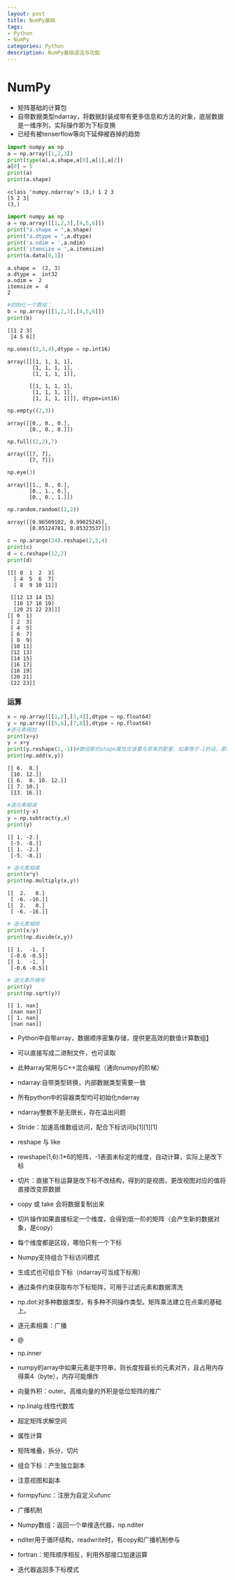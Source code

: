 ```yaml
---
layout: post
title: NumPy基础
tags:
- Python
- NumPy
categories: Python
description: NumPy基础语法与功能
---
```



# NumPy

- 矩阵基础的计算包
- 自带数据类型ndarray，将数据封装成带有更多信息和方法的对象，底层数据是一维序列，实际操作即为下标变换
- 已经有被tenserflow等向下延伸被吞掉的趋势


```python
import numpy as np
a = np.array([1,2,3])
print(type(a),a.shape,a[0],a[1],a[2])
a[0] = 5
print(a)
print(a.shape)
```

    <class 'numpy.ndarray'> (3,) 1 2 3
    [5 2 3]
    (3,)




```python
import numpy as np
a = np.array([[1,2,3],[4,5,6]])
print("a.shape = ",a.shape)
print("a.dtype = ",a.dtype)
print('a.ndim = ',a.ndim)
print('itemsize = ',a.itemsize)
print(a.data[0,1])

```

    a.shape =  (2, 3)
    a.dtype =  int32
    a.ndim =  2
    itemsize =  4
    2



```python
#初始化一个数组：
b = np.array([[1,2,3],[4,5,6]])
print(b)
```

    [[1 2 3]
     [4 5 6]]



```python
np.ones((2,3,4),dtype = np.int16)
```




    array([[[1, 1, 1, 1],
            [1, 1, 1, 1],
            [1, 1, 1, 1]],
    
           [[1, 1, 1, 1],
            [1, 1, 1, 1],
            [1, 1, 1, 1]]], dtype=int16)




```python
np.empty((2,3))
```




    array([[0., 0., 0.],
           [0., 0., 0.]])




```python
np.full((2,2),7)
```




    array([[7, 7],
           [7, 7]])




```python
np.eye(3)
```




    array([[1., 0., 0.],
           [0., 1., 0.],
           [0., 0., 1.]])




```python
np.random.random((2,2))
```




    array([[0.96509102, 0.99025245],
           [0.05124781, 0.05323537]])




```python
c = np.arange(24).reshape(2,3,4)
print(c)
d = c.reshape(12,2)
print(d)
```

    [[[ 0  1  2  3]
      [ 4  5  6  7]
      [ 8  9 10 11]]
    
     [[12 13 14 15]
      [16 17 18 19]
      [20 21 22 23]]]
    [[ 0  1]
     [ 2  3]
     [ 4  5]
     [ 6  7]
     [ 8  9]
     [10 11]
     [12 13]
     [14 15]
     [16 17]
     [18 19]
     [20 21]
     [22 23]]


### 运算


```python
x = np.array([[1,2],[3,4]],dtype = np.float64)
y = np.array([[5,6],[7,8]],dtype = np.float64)
#逐元素相加
print(x+y)
y = x+y
print(y.reshape(1,-1))#数组新的shape属性应该要与原来的配套，如果等于-1的话，那么Numpy会根据剩下的维度计算出数组的另外一个shape属性值。
print(np.add(x,y))
```

    [[ 6.  8.]
     [10. 12.]]
    [[ 6.  8. 10. 12.]]
    [[ 7. 10.]
     [13. 16.]]



```python
#逐元素相减
print(y-x)
y = np.subtract(y,x)
print(y)
```

    [[ 1. -2.]
     [-5. -8.]]
    [[ 1. -2.]
     [-5. -8.]]



```python
# 逐元素相乘
print(x*y)
print(np.multiply(x,y))
```

    [[  2.   0.]
     [ -6. -16.]]
    [[  2.   0.]
     [ -6. -16.]]



```python
# 逐元素相除
print(x/y)
print(np.divide(x,y))
```

    [[ 1.  -1. ]
     [-0.6 -0.5]]
    [[ 1.  -1. ]
     [-0.6 -0.5]]



```python
# 逐元素开根号
print(y)
print(np.sqrt(y))
```

    [[ 1. nan]
     [nan nan]]
    [[ 1. nan]
     [nan nan]]




- Python中自带array，数据顺序密集存储，提供更高效的数值计算数组】
- 可以直接写成二进制文件，也可读取
- 此种array常用与C++混合编程（通向numpy的阶梯）

- ndarray:自带类型转换，内部数据类型需要一致
- 所有python中的容器类型均可初始化ndarray
- ndarray整数不是无限长，存在溢出问题

- Stride：加速高维数组访问，配合下标访问b[1][1][1]

- reshape 与 like
- rewshape(1,6):1*6的矩阵，-1表面未标定的维度，自动计算，实际上是改下标

- 切片：直接下标运算是改下标不改结构，得到的是视图，更改视图对应的值将直接改变原数据
- copy 或 take 会将数据复制出来
- 切片操作如果直接标定一个维度，会得到低一阶的矩阵（会产生新的数据对象，是copy）
- 每个维度都是区段，哪怕只有一个下标

- Numpy支持组合下标访问模式
- 生成式也可组合下标（ndarray可当成下标用）
- 通过条件约束获取布尔下标矩阵，可用于过滤元素和数据清洗

- np.dot:对多种数据类型，有多种不同操作类型。矩阵乘法建立在点乘的基础上。
- 逐元素相乘：广播
- @

- np.inner
- numpy的array中如果元素是字符串，则长度按最长的元素对齐，且占用内存得乘4（byte），内存可能爆炸

- 向量外积：outer。高维向量的外积是低位矩阵的推广

- np.linalg:线性代数库
- 超定矩阵求解空间
- 属性计算

- 矩阵堆叠，拆分，切片
- 组合下标：产生独立副本
- 注意视图和副本
- formpyfunc：注册为自定义ufunc
- 广播机制
                                                                     

- Numpy数组：返回一个单维迭代器，np.nditer
- nditer用于循环结构，readwrite时，有copy和广播机制参与
- fortran：矩阵顺序相反，利用外部接口加速运算
- 迭代器返回多下标模式
